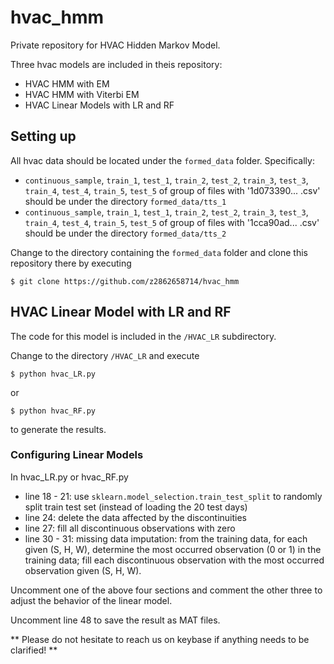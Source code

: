 # hvac_hmm
Private repository for HVAC Hidden Markov Model.

Three hvac models are included in theis repository:

* HVAC HMM with EM
* HVAC HMM with Viterbi EM
* HVAC Linear Models with LR and RF

## Setting up
All hvac data should be located under the `formed_data` folder. Specifically:

* `continuous_sample`, `train_1`, `test_1`, `train_2`, `test_2`, `train_3`, `test_3`, `train_4`, `test_4`, `train_5`, `test_5` of group of files with '1d073390... .csv' should be under the directory `formed_data/tts_1`
* `continuous_sample`, `train_1`, `test_1`, `train_2`, `test_2`, `train_3`, `test_3`, `train_4`, `test_4`, `train_5`, `test_5` of group of files with '1cca90ad... .csv' should be under the directory `formed_data/tts_2`

Change to the directory containing the `formed_data` folder and clone this repository there by executing

`$ git clone https://github.com/z2862658714/hvac_hmm`

## HVAC Linear Model with LR and RF
The code for this model is included in the `/HVAC_LR` subdirectory.

Change to the directory `/HVAC_LR` and execute

`$ python hvac_LR.py`

or

`$ python hvac_RF.py`

to generate the results.

### Configuring Linear Models
In hvac_LR.py or hvac_RF.py

* line 18 - 21: use `sklearn.model_selection.train_test_split` to randomly split train test set (instead of loading the 20 test days)
* line 24: delete the data affected by the discontinuities
* line 27: fill all discontinuous observations with zero
* line 30 - 31: missing data imputation: from the training data, for each given (S, H, W), determine the most occurred observation (0 or 1) in the training data; fill each discontinuous observation with the most occurred observation given (S, H, W).

Uncomment one of the above four sections and comment the other three to adjust the behavior of the linear model.

Uncomment line 48 to save the result as MAT files.

** Please do not hesitate to reach us on keybase if anything needs to be clarified! **